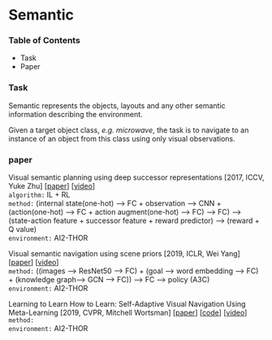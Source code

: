 # Semantic

### Table of Contents
- Task
- Paper

### Task
Semantic represents the objects, layouts and any other semantic information describing the environment.

Given a target object class, *e.g. microwave*, the task is to navigate to an instance of an object from this class using only visual observations.

### paper

Visual semantic planning using deep successor representations \[2017, ICCV, Yuke Zhu\] \[[paper](http://openaccess.thecvf.com/content_ICCV_2017/papers/Zhu_Visual_Semantic_Planning_ICCV_2017_paper.pdf)\] \[[video](https://www.youtube.com/watch?v=_2pYVw6ATKo)\]<br/>
`algorithm:` IL + RL<br/>
`method:` (internal state(one-hot) --> FC + observation --> CNN + (action(one-hot) --> FC + action augment(one-hot) --> FC) --> FC) --> (state-action feature + successor feature + reward predictor) --> (reward + Q value)<br/>
`environment:` AI2-THOR

Visual semantic navigation using scene priors \[2019, ICLR, Wei Yang\] \[[paper](https://arxiv.org/pdf/1810.06543.pdf)\] \[[video](https://www.youtube.com/watch?v=otKjuO805dE&feature=youtu.be)\]<br/>
`method:` ((images --> ResNet50 --> FC) + (goal --> word embedding --> FC) + (knowledge graph--> GCN --> FC)) --> FC --> policy (A3C)<br/>
`environment:` AI2-THOR

Learning to Learn How to Learn: Self-Adaptive Visual Navigation Using Meta-Learning \[2019, CVPR, Mitchell Wortsman\] \[[paper](http://openaccess.thecvf.com/content_CVPR_2019/papers/Wortsman_Learning_to_Learn_How_to_Learn_Self-Adaptive_Visual_Navigation_Using_CVPR_2019_paper.pdf)\] \[[code](https://github.com/allenai/savn)\] \[[video](https://www.youtube.com/watch?v=-Ba6ZRMcxEE&feature=youtu.be)\]<br/>
`method:`<br/>
`environment:` AI2-THOR







